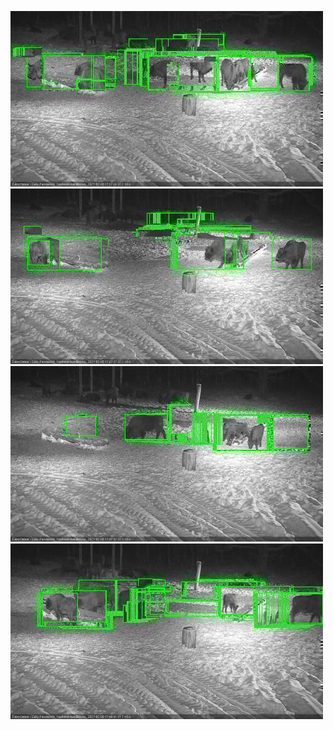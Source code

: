 ![20210205-171731-172735](in2/20210205/20210205-171731-172735_0_.jpg)
![20210205-172742-173745](in2/20210205/20210205-172742-173745_0_.jpg)
![20210205-173752-174756](in2/20210205/20210205-173752-174756_0_.jpg)
![20210205-174802-175806](in2/20210205/20210205-174802-175806_0_.jpg)
